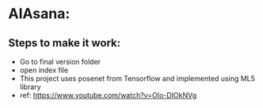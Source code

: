 # AIAsana:


## Steps to make it work:

- Go to final version folder
- open index file
- This project uses posenet from Tensorflow and implemented using ML5 library
- ref: https://www.youtube.com/watch?v=OIo-DIOkNVg


